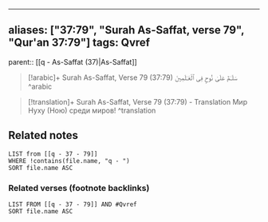 
---
aliases: ["37:79", "Surah As-Saffat, verse 79", "Qur'an 37:79"]
tags: Qvref
---

parent:: [[q - As-Saffat (37)|As-Saffat]]

> [!arabic]+ Surah As-Saffat, Verse 79 (37:79)
> <span class="quran-arabic">سَلَـٰمٌ عَلَىٰ نُوحٍ فِى ٱلْعَـٰلَمِينَ</span>
^arabic

> [!translation]+ Surah As-Saffat, Verse 79 (37:79) - Translation
> Мир Нуху (Ною) среди миров!
^translation



## Related notes
```dataview
LIST from [[q - 37 - 79]]
WHERE !contains(file.name, "q - ")
SORT file.name ASC
```

### Related verses (footnote backlinks)
```dataview
LIST FROM [[q - 37 - 79]] AND #Qvref
SORT file.name ASC
```

